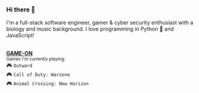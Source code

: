 ### Hi there 👋  
I'm a full-stack software engineer, gamer & cyber security enthusiast with a biology and music background. 
I love programming in Python 🐍 and JavaScript!
<br>
<br>

<ins><b>GAME-ON</b></ins>   
<sub>Games I'm currently playing:</sub>  
 🎮 `Outward`  
 🎮 `Call of Duty: Warzone`  
 🎮 `Animal Crossing: New Horizon`  

<!--
**xerilius/xerilius** is a ✨ _special_ ✨ repository because its `README.md` (this file) appears on your GitHub profile.

Here are some ideas to get you started:

- 🔭 I’m currently working on ...
- 🌱 I’m currently learning ...
- 👯 I’m looking to collaborate on ...
- 🤔 I’m looking for help with ...
- 💬 Ask me about ...
- 📫 How to reach me: ...
- 😄 Pronouns: ...
- ⚡ Fun fact: ...
-->
